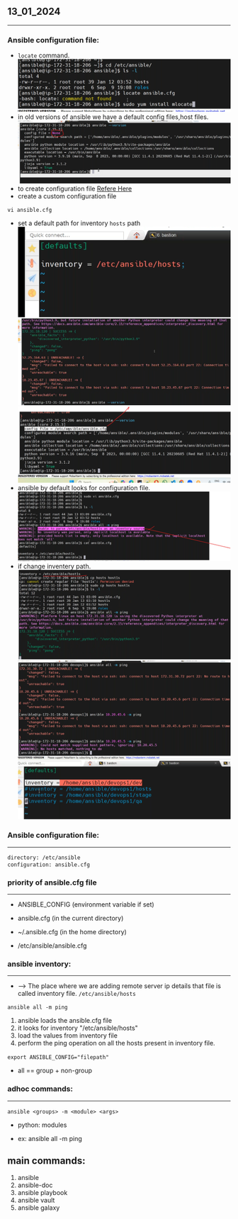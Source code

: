 ## 13_01_2024
-------------------
### Ansible configuration file:

* `locate` command.
![preview](./images/ansible12.png)
* in old versions of ansible we have a default config files,host files.
![preview](./images/ansible13.png)
* to create configuration file [Refere Here](https://docs.ansible.com/ansible/latest/reference_appendices/config.html)
* create a custom configuration file
``````
vi ansible.cfg
``````
* set a default path for inventory `hosts` path
![preview](./images/ansible14.png)
![preview](./images/ansible15.png)
![preview](./images/ansible16.png)
* ansible by default looks for configuration file.
![preview](./images/ansible17.png)
* if change inventery path.
![preview](./images/ansible18.png)
![preview](./images/ansible19.png)
![preview](./images/ansible20.png)
### Ansible configuration file:
--------------------------
``````
directory: /etc/ansible
configuration: ansible.cfg 
``````
### priority of ansible.cfg file
-------

* ANSIBLE_CONFIG (environment variable if set)

* ansible.cfg (in the current directory)

* ~/.ansible.cfg (in the home directory)

* /etc/ansible/ansible.cfg

### ansible inventory:
-----------------
* --> The place where we are adding remote server ip details that file is called inventory file.
    `/etc/ansible/hosts`
``````
ansible all -m ping
`````` 
  1. ansible loads the ansible.cfg file
  2. it looks for inventory "/etc/ansible/hosts"
  3. load the values from inventory file
  4. perform the ping operation on all the hosts present in inventory file.

  `export ANSIBLE_CONFIG="filepath"`

 * all == group + non-group


 ### adhoc commands:
  --------------

  `ansible <groups> -m <module> <args>`

 * python: modules

* ex: ansible all -m ping 

## main commands:

1. ansible
2. ansible-doc
3. ansible playbook
4. ansible vault 
5. ansible galaxy
